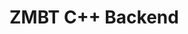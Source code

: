 <!-- (c) Copyright 2024 Zenseact AB -->
<!-- SPDX-License-Identifier: Apache-2.0 -->

ZMBT C++ Backend
================

